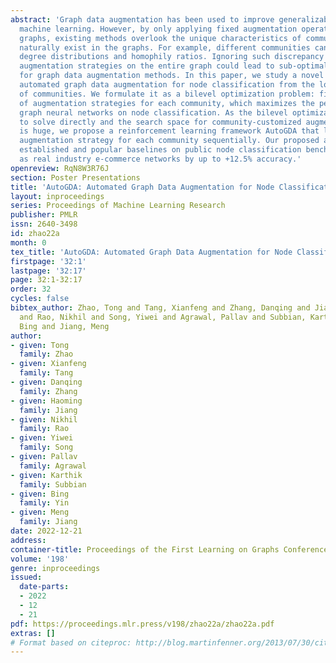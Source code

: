 ```yaml
---
abstract: 'Graph data augmentation has been used to improve generalizability of graph
  machine learning. However, by only applying fixed augmentation operations on entire
  graphs, existing methods overlook the unique characteristics of communities which
  naturally exist in the graphs. For example, different communities can have various
  degree distributions and homophily ratios. Ignoring such discrepancy with unified
  augmentation strategies on the entire graph could lead to sub-optimal performance
  for graph data augmentation methods. In this paper, we study a novel problem of
  automated graph data augmentation for node classification from the localized perspective
  of communities. We formulate it as a bilevel optimization problem: finding a set
  of augmentation strategies for each community, which maximizes the performance of
  graph neural networks on node classification. As the bilevel optimization is hard
  to solve directly and the search space for community-customized augmentations strategy
  is huge, we propose a reinforcement learning framework AutoGDA that learns the local-optimal
  augmentation strategy for each community sequentially. Our proposed approach outperforms
  established and popular baselines on public node classification benchmarks as well
  as real industry e-commerce networks by up to +12.5% accuracy.'
openreview: RqN8W3R76J
section: Poster Presentations
title: 'AutoGDA: Automated Graph Data Augmentation for Node Classification'
layout: inproceedings
series: Proceedings of Machine Learning Research
publisher: PMLR
issn: 2640-3498
id: zhao22a
month: 0
tex_title: 'AutoGDA: Automated Graph Data Augmentation for Node Classification'
firstpage: '32:1'
lastpage: '32:17'
page: 32:1-32:17
order: 32
cycles: false
bibtex_author: Zhao, Tong and Tang, Xianfeng and Zhang, Danqing and Jiang, Haoming
  and Rao, Nikhil and Song, Yiwei and Agrawal, Pallav and Subbian, Karthik and Yin,
  Bing and Jiang, Meng
author:
- given: Tong
  family: Zhao
- given: Xianfeng
  family: Tang
- given: Danqing
  family: Zhang
- given: Haoming
  family: Jiang
- given: Nikhil
  family: Rao
- given: Yiwei
  family: Song
- given: Pallav
  family: Agrawal
- given: Karthik
  family: Subbian
- given: Bing
  family: Yin
- given: Meng
  family: Jiang
date: 2022-12-21
address:
container-title: Proceedings of the First Learning on Graphs Conference
volume: '198'
genre: inproceedings
issued:
  date-parts:
  - 2022
  - 12
  - 21
pdf: https://proceedings.mlr.press/v198/zhao22a/zhao22a.pdf
extras: []
# Format based on citeproc: http://blog.martinfenner.org/2013/07/30/citeproc-yaml-for-bibliographies/
---
```

